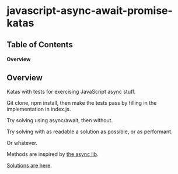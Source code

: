 # javascript-async-await-promise-katas

## Table of Contents

#### Overview

## Overview

Katas with tests for exercising JavaScript async stuff.

Git clone, npm install, then make the tests pass by filling in the implementation in index.js.

Try solving using async/await, then without.

Try solving with as readable a solution as possible, or as performant.

Or whatever.

Methods are inspired by [the async lib](https://caolan.github.io/async/docs.html).

[Solutions are here](https://github.com/ZacharyRSmith/javascript-async-await-promise-katas/tree/solution/all).
